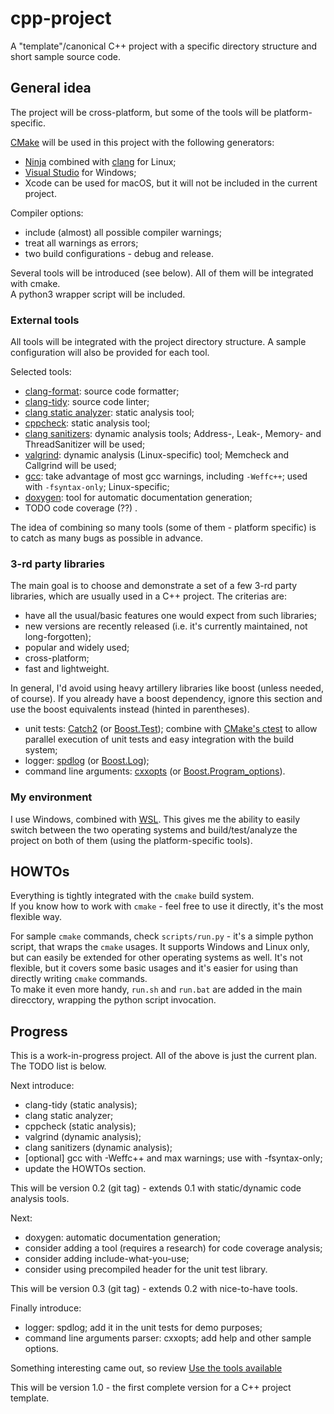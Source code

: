 # cpp-project

A "template"/canonical C++ project with a specific directory structure and short sample source code.

## General idea

The project will be cross-platform, but some of the tools will be platform-specific.

[CMake](https://cmake.org/) will be used in this project with the following generators:
* [Ninja](https://ninja-build.org/) combined with [clang](https://clang.llvm.org/) for Linux;
* [Visual Studio](https://visualstudio.microsoft.com/) for Windows;
* Xcode can be used for macOS, but it will not be included in the current project.

Compiler options:
* include (almost) all possible compiler warnings;
* treat all warnings as errors;
* two build configurations - debug and release.

Several tools will be introduced (see below). All of them will be integrated with cmake.  
A python3 wrapper script will be included.

### External tools

All tools will be integrated with the project directory structure.
A sample configuration will also be provided for each tool.

Selected tools:
* [clang-format](https://clang.llvm.org/docs/ClangFormat.html): source code formatter;
* [clang-tidy](https://clang.llvm.org/extra/clang-tidy/): source code linter;
* [clang static analyzer](https://clang-analyzer.llvm.org/): static analysis tool;
* [cppcheck](https://github.com/danmar/cppcheck): static analysis tool;
* [clang sanitizers](https://github.com/google/sanitizers): dynamic analysis tools; Address-, Leak-, Memory- and ThreadSanitizer will be used;
* [valgrind](https://valgrind.org/): dynamic analysis (Linux-specific) tool; Memcheck and Callgrind will be used;
* [gcc](https://gcc.gnu.org/): take advantage of most gcc warnings, including `-Weffc++`; used with  `-fsyntax-only`; Linux-specific;
* [doxygen](https://www.doxygen.nl/index.html): tool for automatic documentation generation;
* TODO code coverage (??) .

The idea of combining so many tools (some of them - platform specific) is to catch as many bugs as possible in advance.

### 3-rd party libraries

The main goal is to choose and demonstrate a set of a few 3-rd party libraries, which are usually used in a C++ project.
The criterias are:
* have all the usual/basic features one would expect from such libraries;
* new versions are recently released (i.e. it's currently maintained, not long-forgotten);
* popular and widely used;
* cross-platform;
* fast and lightweight.

In general, I'd avoid using heavy artillery libraries like boost (unless needed, of course).
If you already have a boost dependency, ignore this section and use the boost equivalents instead (hinted in parentheses).

* unit tests: [Catch2](https://github.com/catchorg/Catch2) (or [Boost.Test](https://www.boost.org/doc/libs/1_75_0/libs/test/doc/html/index.html)); combine with [CMake's ctest](https://cmake.org/cmake/help/latest/manual/ctest.1.html) to allow parallel execution of unit tests and easy integration with the build system;
* logger: [spdlog](https://github.com/gabime/spdlog) (or [Boost.Log](https://www.boost.org/doc/libs/1_75_0/libs/log/doc/html/index.html));
* command line arguments: [cxxopts](https://github.com/jarro2783/cxxopts) (or [Boost.Program_options](https://www.boost.org/doc/libs/1_75_0/doc/html/program_options.html)).

### My environment

I use Windows, combined with [WSL](https://docs.microsoft.com/en-us/windows/wsl/install).
This gives me the ability to easily switch between the two operating systems and build/test/analyze the project on both of them (using the platform-specific tools).

## HOWTOs

Everything is tightly integrated with the `cmake` build system.  
If you know how to work with `cmake` - feel free to use it directly, it's the most flexible way.

For sample `cmake` commands, check `scripts/run.py` - it's a simple python script, that wraps the `cmake` usages. It supports Windows and Linux only, but can easily be extended for other operating systems as well. It's not flexible, but it covers some basic usages and it's easier for using than directly writing `cmake` commands.  
To make it even more handy, `run.sh` and `run.bat` are added in the main direcctory, wrapping the python script invocation.

## Progress

This is a work-in-progress project. All of the above is just the current plan. The TODO list is below.

Next introduce:
* clang-tidy (static analysis);
* clang static analyzer;
* cppcheck (static analysis);
* valgrind (dynamic analysis);
* clang sanitizers (dynamic analysis);
* \[optional\] gcc with -Weffc++ and max warnings; use with -fsyntax-only;
* update the HOWTOs section.

This will be version 0.2 (git tag) - extends 0.1 with static/dynamic code analysis tools.

Next:
* doxygen: automatic documentation generation;
* consider adding a tool (requires a research) for code coverage analysis;
* consider adding include-what-you-use;
* consider using precompiled header for the unit test library.

This will be version 0.3 (git tag) - extends 0.2 with nice-to-have tools.

Finally introduce:
* logger: spdlog; add it in the unit tests for demo purposes;
* command line arguments parser: cxxopts; add help and other sample options.

Something interesting came out, so review [Use the tools available](https://lefticus.gitbooks.io/cpp-best-practices/content/02-Use_the_Tools_Available.html)

This will be version 1.0 - the first complete version for a C++ project template.
